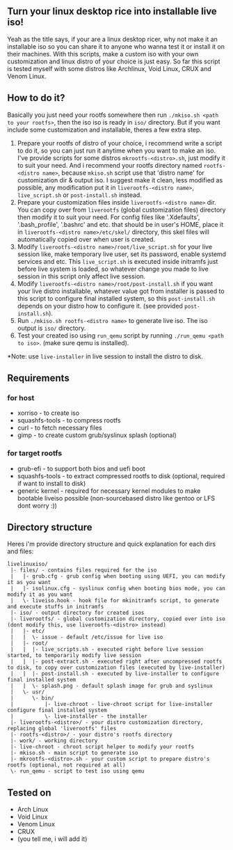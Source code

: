 ## Turn your linux desktop rice into installable live iso!

Yeah as the title says, if your are a linux desktop ricer, why not make it an installable iso so you can share it to anyone who wanna test it or install it on their machines. With this scripts, make a custom iso with your own customization and linux distro of your choice is just easy. So far this script is tested myself with some distros like Archlinux, Void Linux, CRUX and Venom Linux.

## How to do it?

Basically you just need your rootfs somewhere then run `./mkiso.sh <path to your rootfs>`, then the iso iso is ready in `iso/` directory. But if you want include some customization and installable, theres a few extra step.

1. Prepare your rootfs of distro of your choice, i recommend write a script to do it, so you can just run it anytime when you want to make an iso. I've provide scripts for some distros `mkrootfs-<distro>.sh`, just modify it to suit your need. And i recommend your rootfs directory named `rootfs-<distro name>`, because `mkiso.sh` script use that 'distro name' for customization dir & output iso. I suggest make it clean, less modified as possible, any modification put it in `liverootfs-<distro name>`, `live_script.sh` or `post-install.sh` instead.
2. Prepare your customization files inside `liverootfs-<distro name>` dir. You can copy over from `liverootfs` (global customization files) directory then modify it to suit your need. For config files like '.Xdefaults', '.bash_profile', '.bashrc' and etc. that should be in user's HOME, place it in `liverootfs-<distro name>/etc/skel/` directory, this skel files will automatically copied over when user is created.
3. Modify `liverootfs-<distro name>/root/live_script.sh` for your live session like, make temporary live user, set its password, enable systemd services and etc. This `live_script.sh` is executed inside initramfs just before live system is loaded, so whatever change you made to live session in this script only affect live session.
4. Modify `liverootfs-<distro name>/root/post-install.sh` if you want your live distro installable, whatever value got from installer is passed to this script to configure final installed system, so this `post-install.sh` depends on your distro how to configure it. (see provided `post-install.sh`).
5. Run `./mkiso.sh rootfs-<distro name>` to generate live iso. The iso output is `iso/` directory.
6. Test your created iso using `run_qemu` script by running `./run_qemu <path to iso>`. (make sure qemu is installed).

*Note: use `live-installer` in live session to install the distro to disk.

## Requirements

### for host
- xorriso - to create iso
- squashfs-tools - to compress rootfs
- curl - to fetch necessary files
- gimp - to create custom grub/syslinux splash (optional)

### for target rootfs
- grub-efi - to support both bios and uefi boot
- squashfs-tools - to extract compressed rootfs to disk (optional, required if want to install to disk)
- generic kernel - required for necessary kernel modules to make bootable liveiso possible (non-sourcebased distro like gentoo or LFS dont worry :))

## Directory structure

Heres i'm provide directory structure and quick explanation for each dirs and files:
```
livelinuxiso/
 |- files/ - contains files required for the iso
 |   |- grub.cfg - grub config when booting using UEFI, you can modify it as you want
 |   |- isolinux.cfg - syslinux config when booting bios mode, you can modify it as you want
 |   \- liveiso.hook - hook file for mkinitramfs script, to generate and execute stuffs in initramfs
 |- iso/ - output directory for created isos
 |- liverootfs/ - global customization directory, copied over into iso (dont modify this, use liverootfs-<distro> instead)
 |   |- etc/
 |   |  \- issue - default /etc/issue for live iso
 |   |- root/
 |   |  |- live_scripts.sh - executed right before live session started, to temporarily modify live session
 |   |  |- post-extract.sh - executed right after uncompressed rootfs to disk, to copy over customization files (executed by live-installer)
 |   |  |- post-install.sh - executed by live-installer to configure final installed system
 |   |  \- splash.png - default splash image for grub and syslinux
 |   \- usr/
 |      \- bin/
 |          |- live-chroot - live-chroot script for live-installer configure final installed system
 |          \- live-installer - the installer
 |- liverootfs-<distro>/ - your distro customization directory, replacing global 'liverootfs' files
 |- rootfs-<distro>/ - your distro's rootfs directory
 |- work/ - working directory
 |- live-chroot - chroot script helper to modify your rootfs
 |- mkiso.sh - main script to generate iso
 |- mkrootfs-<distro>.sh - your custom script to prepare distro's rootfs (optional, not required at all)
 \- run_qemu - script to test iso using qemu
 ```
      
## Tested on

- Arch Linux
- Void Linux
- Venom Linux
- CRUX
- (you tell me, i will add it)
